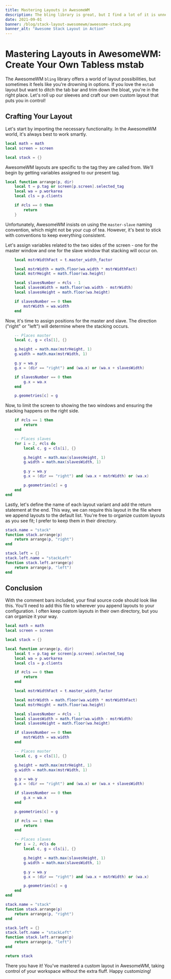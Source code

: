 ```yaml
---
title: Mastering Layouts in AwesomeWM
description: The bling library is great, but I find a lot of it is unnecessary for my uses and while I love the mstab layout, I don't love the tab bar it provides. Instead let's make our own layout without the tab bar or bloat!
date: 2021-09-01
banner: /blog/stack-layout-awesomewm/aweesome-stack.png
banner_alt: "Awesome Stack Layout in Action"
---
```

# Mastering Layouts in AwesomeWM: Create Your Own Tabless mstab

The AwesomeWM `bling` library offers a world of layout possibilities, but sometimes it feels like you're drowning in options. If you love the `mstab` layout but want to ditch the tab bar and trim down the bloat, you're in the right place. Let's roll up our sleeves and craft our own custom layout that puts you in control!

## Crafting Your Layout

Let's start by importing the necessary functionality. In the AwesomeWM world, it's always best to work smartly.

```lua
local math = math
local screen = screen

local stack = {}
```

AwesomeWM layouts are specific to the tag they are called from. We'll begin by getting variables assigned to our present tag.

```lua
local function arrange(p, dir)
    local t = p.tag or screen[p.screen].selected_tag
    local wa = p.workarea
    local cls = p.clients

    if #cls == 0 then
        return
    }
```

Unfortunately, AwesomeWM insists on using the `master-slave` naming convention, which might not be your cup of tea. However, it's best to stick with conventions to keep everything consistent.

Let's assign variables related to the two sides of the screen - one for the master window and one for the slave window that stacking will occur on.

```lua
    local mstrWidthFact = t.master_width_factor

    local mstrWidth = math.floor(wa.width * mstrWidthFact)
    local mstrHeight = math.floor(wa.height)

    local slavesNumber = #cls - 1
    local slavesWidth = math.floor(wa.width - mstrWidth)
    local slavesHeight = math.floor(wa.height)

    if slavesNumber == 0 then
        mstrWidth = wa.width
    end
```

Now, it's time to assign positions for the master and slave. The direction ("right" or "left") will determine where the stacking occurs.

```lua
    -- Places master
    local c, g = cls[1], {}

    g.height = math.max(mstrHeight, 1)
    g.width = math.max(mstrWidth, 1)

    g.y = wa.y
    g.x = (dir == "right") and (wa.x) or (wa.x + slavesWidth)

    if slavesNumber == 0 then
        g.x = wa.x
    end

    p.geometries[c] = g
```

Now, to limit the screen to showing the two windows and ensuring the stacking happens on the right side.

```lua
    if #cls == 1 then
        return
    end

    -- Places slaves
    for i = 2, #cls do
        local c, g = cls[i], {}

        g.height = math.max(slavesHeight, 1)
        g.width = math.max(slavesWidth, 1)

        g.y = wa.y
        g.x = (dir == "right") and (wa.x + mstrWidth) or (wa.x)

        p.geometries[c] = g
    end
end
```

Lastly, let's define the name of each layout variant and add the return statement at the end. This way, we can require this layout in the file where we append layouts to the default list. You're free to organize custom layouts as you see fit; I prefer to keep them in their directory.

```lua
stack.name = "stack"
function stack.arrange(p)
    return arrange(p, "right")
end

stack.left = {}
stack.left.name = "stackLeft"
function stack.left.arrange(p)
    return arrange(p, "left")
end
```

## Conclusion

With the comment bars included, your final source code should look like this. You'll need to add this file to wherever you append layouts to your configuration. I often keep custom layouts in their own directory, but you can organize it your way.

```lua
local math = math
local screen = screen

local stack = {}

local function arrange(p, dir)
    local t = p.tag or screen[p.screen].selected_tag
    local wa = p.workarea
    local cls = p.clients

    if #cls == 0 then
        return
    end

    local mstrWidthFact = t.master_width_factor

    local mstrWidth = math.floor(wa.width * mstrWidthFact)
    local mstrHeight = math.floor(wa.height)

    local slavesNumber = #cls - 1
    local slavesWidth = math.floor(wa.width - mstrWidth)
    local slavesHeight = math.floor(wa.height)

    if slavesNumber == 0 then
        mstrWidth = wa.width
    end

    -- Places master
    local c, g = cls[1], {}

    g.height = math.max(mstrHeight, 1)
    g.width = math.max(mstrWidth, 1)

    g.y = wa.y
    g.x = (dir == "right") and (wa.x) or (wa.x + slavesWidth)

    if slavesNumber == 0 then
        g.x = wa.x
    end

    p.geometries[c] = g

    if #cls == 1 then
        return
    end

    -- Places slaves
    for i = 2, #cls do
        local c, g = cls[i], {}

        g.height = math.max(slavesHeight, 1)
        g.width = math.max(slavesWidth, 1)

        g.y = wa.y
        g.x = (dir == "right") and (wa.x + mstrWidth) or (wa.x)

        p.geometries[c] = g
    end
end

stack.name = "stack"
function stack.arrange(p)
    return arrange(p, "right")
end

stack.left = {}
stack.left.name = "stackLeft"
function stack.left.arrange(p)
    return arrange(p, "left")
end

return stack
```

There you have it! You've mastered a custom layout in AwesomeWM, taking control of your workspace without the extra fluff. Happy customizing!





























































































































































































































